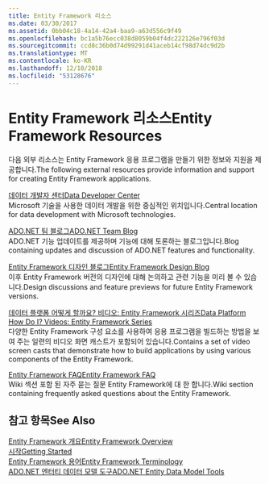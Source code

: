 ```yaml
---
title: Entity Framework 리소스
ms.date: 03/30/2017
ms.assetid: 0bb04c18-4a14-42a4-baa9-a63d556c9f49
ms.openlocfilehash: bc1a5b76ecc038d8059b04f4dc222126e796f03d
ms.sourcegitcommit: ccd8c36b0d74d99291d41aceb14cf98d74dc9d2b
ms.translationtype: MT
ms.contentlocale: ko-KR
ms.lasthandoff: 12/10/2018
ms.locfileid: "53128676"
---
```

# <a name="entity-framework-resources"></a><span data-ttu-id="ed339-102">Entity Framework 리소스</span><span class="sxs-lookup"><span data-stu-id="ed339-102">Entity Framework Resources</span></span>
<span data-ttu-id="ed339-103">다음 외부 리소스는 Entity Framework 응용 프로그램을 만들기 위한 정보와 지원을 제공합니다.</span><span class="sxs-lookup"><span data-stu-id="ed339-103">The following external resources provide information and support for creating Entity Framework applications.</span></span>  
  
 [<span data-ttu-id="ed339-104">데이터 개발자 센터</span><span class="sxs-lookup"><span data-stu-id="ed339-104">Data Developer Center</span></span>](https://go.microsoft.com/fwlink/?LinkId=213876)  
 <span data-ttu-id="ed339-105">Microsoft 기술을 사용한 데이터 개발을 위한 중심적인 위치입니다.</span><span class="sxs-lookup"><span data-stu-id="ed339-105">Central location for data development with Microsoft technologies.</span></span>  
  
 [<span data-ttu-id="ed339-106">ADO.NET 팀 블로그</span><span class="sxs-lookup"><span data-stu-id="ed339-106">ADO.NET Team Blog</span></span>](https://go.microsoft.com/fwlink/?LinkId=91905)  
 <span data-ttu-id="ed339-107">ADO.NET 기능 업데이트를 제공하며 기능에 대해 토론하는 블로그입니다.</span><span class="sxs-lookup"><span data-stu-id="ed339-107">Blog containing updates and discussion of ADO.NET features and functionality.</span></span>  
  
 [<span data-ttu-id="ed339-108">Entity Framework 디자인 블로그</span><span class="sxs-lookup"><span data-stu-id="ed339-108">Entity Framework Design Blog</span></span>](https://go.microsoft.com/fwlink/?LinkId=186888)  
 <span data-ttu-id="ed339-109">이후 Entity Framework 버전의 디자인에 대해 논의하고 관련 기능을 미리 볼 수 있습니다.</span><span class="sxs-lookup"><span data-stu-id="ed339-109">Design discussions and feature previews for future Entity Framework versions.</span></span>  
  
 [<span data-ttu-id="ed339-110">데이터 플랫폼 어떻게 할까요? 비디오: Entity Framework 시리즈</span><span class="sxs-lookup"><span data-stu-id="ed339-110">Data Platform How Do I? Videos: Entity Framework Series</span></span>](https://go.microsoft.com/fwlink/?LinkId=124600)  
 <span data-ttu-id="ed339-111">다양한 Entity Framework 구성 요소를 사용하여 응용 프로그램을 빌드하는 방법을 보여 주는 일련의 비디오 화면 캐스트가 포함되어 있습니다.</span><span class="sxs-lookup"><span data-stu-id="ed339-111">Contains a set of video screen casts that demonstrate how to build applications by using various components of the Entity Framework.</span></span>  
  
 [<span data-ttu-id="ed339-112">Entity Framework FAQ</span><span class="sxs-lookup"><span data-stu-id="ed339-112">Entity Framework FAQ</span></span>](https://social.technet.microsoft.com/wiki/contents/articles/3737.entity-framework-faq.aspx)  
 <span data-ttu-id="ed339-113">Wiki 섹션 포함 된 자주 묻는 질문 Entity Framework에 대 한 합니다.</span><span class="sxs-lookup"><span data-stu-id="ed339-113">Wiki section containing frequently asked questions about the Entity Framework.</span></span>  
  
## <a name="see-also"></a><span data-ttu-id="ed339-114">참고 항목</span><span class="sxs-lookup"><span data-stu-id="ed339-114">See Also</span></span>  
 [<span data-ttu-id="ed339-115">Entity Framework 개요</span><span class="sxs-lookup"><span data-stu-id="ed339-115">Entity Framework Overview</span></span>](../../../../../docs/framework/data/adonet/ef/overview.md)  
 [<span data-ttu-id="ed339-116">시작</span><span class="sxs-lookup"><span data-stu-id="ed339-116">Getting Started</span></span>](../../../../../docs/framework/data/adonet/ef/getting-started.md)  
 [<span data-ttu-id="ed339-117">Entity Framework 용어</span><span class="sxs-lookup"><span data-stu-id="ed339-117">Entity Framework Terminology</span></span>](../../../../../docs/framework/data/adonet/ef/terminology.md)  
 [<span data-ttu-id="ed339-118">ADO.NET 엔터티 데이터 모델 도구</span><span class="sxs-lookup"><span data-stu-id="ed339-118">ADO.NET Entity Data Model  Tools</span></span>](https://msdn.microsoft.com/library/91076853-0881-421b-837a-f582f36be527)

